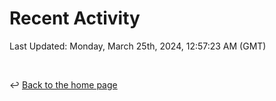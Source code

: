 # Recent Activity

<!--RECENT_ACTIVITY:start-->
<!--RECENT_ACTIVITY:end-->

<!--RECENT_ACTIVITY:last_update-->
Last Updated: Monday, March 25th, 2024, 12:57:23 AM (GMT)
<!--RECENT_ACTIVITY:last_update_end-->

<br>

↩️ [Back to the home page](/README.md)
